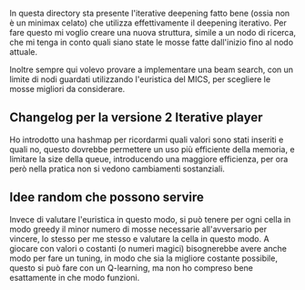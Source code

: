 In questa directory sta presente l'iterative deepening fatto bene (ossia non è un minimax celato)
che utilizza effettivamente il deepening iterativo.
Per fare questo mi voglio creare una nuova struttura, simile a un nodo di ricerca, che mi tenga in conto quali siano state
le mosse fatte dall'inizio fino al nodo attuale.

Inoltre sempre qui volevo provare a implementare una beam search, con un limite di nodi guardati
utilizzando l'euristica del MICS, per scegliere le mosse migliori da considerare.

## Changelog per la versione 2 Iterative player
Ho introdotto una hashmap per ricordarmi quali valori sono stati inseriti e quali no, questo dovrebbe
permettere un uso più efficiente della memoria, e limitare la size della queue, introducendo una maggiore
efficienza, per ora però nella pratica non si vedono cambiamenti sostanziali.

## Idee random che possono servire
Invece di valutare l'euristica in questo modo, si può tenere per ogni cella in modo greedy il minor numero
di mosse necessarie all'avversario per vincere, lo stesso per me stesso e valutare la cella in questo modo.
A giocare con valori o costanti (o numeri magici) bisognerebbe avere anche modo per fare un tuning, in modo
che sia la migliore costante possibile, questo si può fare con un Q-learning, ma non ho compreso bene esattamente
in che modo funzioni.
